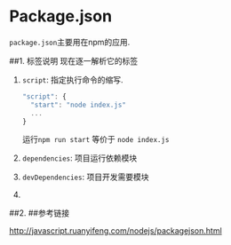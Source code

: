 # Package.json

`package.json`主要用在npm的应用.

##1. 标签说明 
现在逐一解析它的标签

1. `script`: 指定执行命令的缩写.
     
     ```javascript
     "script": {
       "start": "node index.js"
       ...
     }
     ```
     
     运行`npm run start` 等价于 `node index.js`
2. `dependencies`: 项目运行依赖模块

    
3. `devDependencies`: 项目开发需要模块
4.      

##2. 
##参考链接

<http://javascript.ruanyifeng.com/nodejs/packagejson.html>